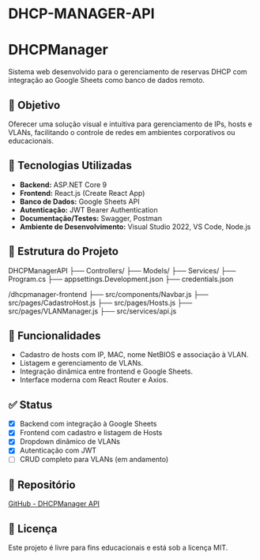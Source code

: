 # DHCP-MANAGER-API
# DHCPManager

Sistema web desenvolvido para o gerenciamento de reservas DHCP com integração ao Google Sheets como banco de dados remoto.

## 🎯 Objetivo
Oferecer uma solução visual e intuitiva para gerenciamento de IPs, hosts e VLANs, facilitando o controle de redes em ambientes corporativos ou educacionais.

## 🚀 Tecnologias Utilizadas

- **Backend:** ASP.NET Core 9
- **Frontend:** React.js (Create React App)
- **Banco de Dados:** Google Sheets API
- **Autenticação:** JWT Bearer Authentication
- **Documentação/Testes:** Swagger, Postman
- **Ambiente de Desenvolvimento:** Visual Studio 2022, VS Code, Node.js

## 📂 Estrutura do Projeto

DHCPManagerAPI
├── Controllers/
├── Models/
├── Services/
├── Program.cs
├── appsettings.Development.json
├── credentials.json

/dhcpmanager-frontend
├── src/components/Navbar.js
├── src/pages/CadastroHost.js
├── src/pages/Hosts.js
├── src/pages/VLANManager.js
├── src/services/api.js

## 🔧 Funcionalidades

- Cadastro de hosts com IP, MAC, nome NetBIOS e associação à VLAN.
- Listagem e gerenciamento de VLANs.
- Integração dinâmica entre frontend e Google Sheets.
- Interface moderna com React Router e Axios.

## ✅ Status

- [x] Backend com integração à Google Sheets
- [x] Frontend com cadastro e listagem de Hosts
- [x] Dropdown dinâmico de VLANs
- [x] Autenticação com JWT
- [ ] CRUD completo para VLANs (em andamento)

## 📎 Repositório

[GitHub - DHCPManager API](https://github.com/ProjRedes/DHCP-MANAGER-API)

## 📄 Licença

Este projeto é livre para fins educacionais e está sob a licença MIT.
